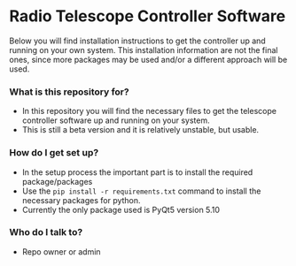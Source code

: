 # Radio Telescope Controller Software #

Below you will find installation instructions to get the controller up and running on your own system.
This installation information are not the final ones, since more packages may be used and/or a different approach will be used.

### What is this repository for? ###

* In this repository you will find the necessary files to get the telescope controller software up and running on your system.
* This is still a beta version and it is relatively unstable, but usable.

### How do I get set up? ###

* In the setup process the important part is to install the required package/packages
* Use the `pip install -r requirements.txt` command to install the necessary packages for python.
* Currently the only package used is PyQt5 version 5.10

### Who do I talk to? ###

* Repo owner or admin
